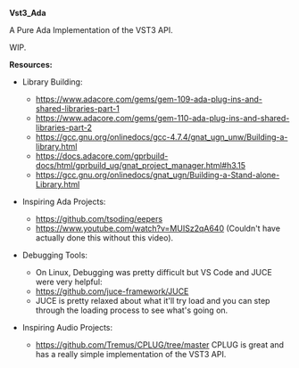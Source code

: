**Vst3_Ada**

A Pure Ada Implementation of the VST3 API.

WIP.

**Resources:**

* Library Building:
    - https://www.adacore.com/gems/gem-109-ada-plug-ins-and-shared-libraries-part-1
    - https://www.adacore.com/gems/gem-110-ada-plug-ins-and-shared-libraries-part-2
    - https://gcc.gnu.org/onlinedocs/gcc-4.7.4/gnat_ugn_unw/Building-a-library.html
    - https://docs.adacore.com/gprbuild-docs/html/gprbuild_ug/gnat_project_manager.html#h3.15
    - https://gcc.gnu.org/onlinedocs/gnat_ugn/Building-a-Stand-alone-Library.html

* Inspiring Ada Projects:
    - https://github.com/tsoding/eepers
    - https://www.youtube.com/watch?v=MUISz2qA640 (Couldn't have actually done this without this video).

* Debugging Tools:
    - On Linux, Debugging was pretty difficult but VS Code and JUCE were very helpful:
    - https://github.com/juce-framework/JUCE
    - JUCE is pretty relaxed about what it'll try load and you can step through the
      loading process to see what's going on.

* Inspiring Audio Projects:
    - https://github.com/Tremus/CPLUG/tree/master CPLUG is great and has a really
      simple implementation of the VST3 API.
